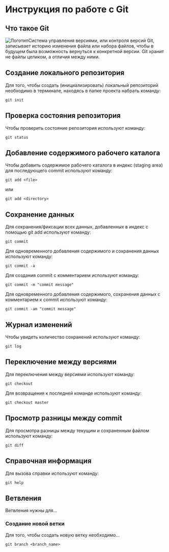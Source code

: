 # **Инструкция по работе с Git**

## Что такое Git

![Логотип](images/git.jpg)Система управления версиями, или контроля версий Git, записывает историю изменения файла или набора файлов, чтобы в будущем была возможность вернуться к конкретной версии. Git хранит не файлы целиком, а отличия между ними.
 
## Создание локального репозитория

Для того, чтобы создать (инициализировать) локальный репозиторий необходимо в терминале, находясь в папке проекта набрать команду:

    git init

## Проверка состояния репозитория

Чтобы проверить состояние репозитория используют команду:

    git status

## Добавление содержимого рабочего каталога

Чтобы добавить содержимое рабочего каталога в индекс (staging area) для последующего commit используют команду:

    git add <file>

или

    git add <directory>


## Сохранение данных

Для сохранения/фиксации всех данных, добавленных в индекс с помощью git add используют команду:

    git commit

Для одновременного добавления содержимого и сохранения данных используют команду:

    git commit -a

Для создания commit c комментарием используют команду:

    git commit -m "commit message"
    
Для одновременного добавления содержимого, сохранения данных с комментарием к commit используют команду:

    git commit -am "commit message"


## Журнал изменений

Чтобы увидеть количество сохранений используют команду:

    git log

## Переключение между версиями

Для переключения между версиями используют команду:

    git checkout

Для возвращения к последней команде используют команду:

    git checkout master

## Просмотр разницы между commit

Для просмотра разницы между текущим и сохраненным файлом используют команду:

    git diff

## Справочная информация

Для вызова справки используют команду:

    git help

## Ветвления

Ветвления нужны для...

### Создание новой ветки

Для того, чтобы создать новую ветку необходимо...

    git branch <branch_name>
